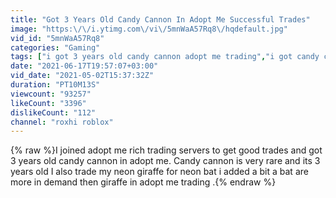 ```yaml
---
title: "Got 3 Years Old Candy Cannon In Adopt Me Successful Trades"
image: "https:\/\/i.ytimg.com\/vi\/5mnWaA57Rq8\/hqdefault.jpg"
vid_id: "5mnWaA57Rq8"
categories: "Gaming"
tags: ["i got 3 years old candy cannon adopt me trading","i got candy cannon","i got candy cannon in adopt me"]
date: "2021-06-17T19:57:07+03:00"
vid_date: "2021-05-02T15:37:32Z"
duration: "PT10M13S"
viewcount: "93257"
likeCount: "3396"
dislikeCount: "112"
channel: "roxhi roblox"
---
```

{% raw %}I joined adopt me rich trading servers to get good trades and got 3 years old candy cannon in adopt me. Candy cannon is very rare and its 3 years old I also trade my neon giraffe for neon bat i added a bit a bat are more in demand then giraffe in adopt me trading .{% endraw %}
